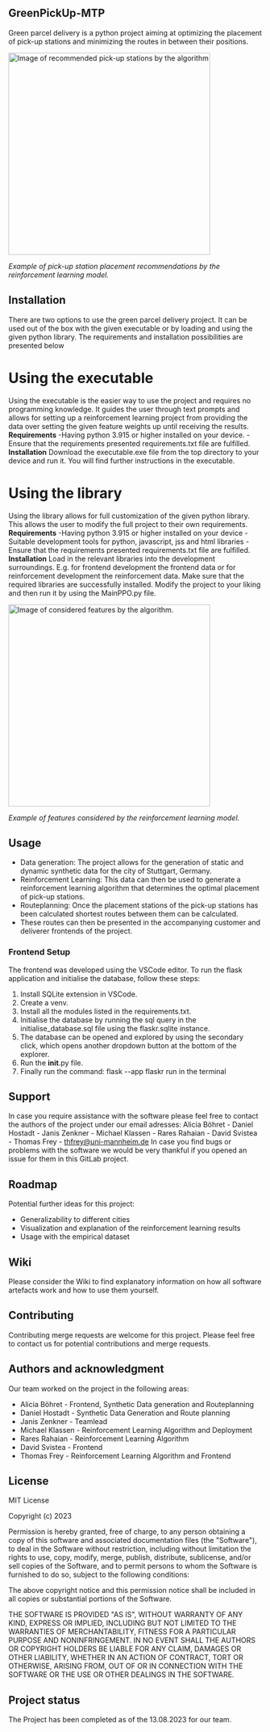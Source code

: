  ## GreenPickUp-MTP

Green parcel delivery is a python project aiming at optimizing the placement of pick-up stations and minimizing the routes in between their positions. 

<img src="https://gitlab.com/jzenkner/greenpickup-mtp/-/raw/Wiki/readMepcitureofpositions.png" alt="Image of recommended pick-up stations by the algorithm" width="400">

_Example of pick-up station placement recommendations by the reinforcement learning model._
 

## Installation
There are two options to use the green parcel delivery project. It can be used out of the box with the given executable or by loading and using the given python library. The requirements and installation possibilities are presented below 

# Using the executable
Using the executable is the easier way to use the project and requires no programming knowledge. It guides the user through text prompts and allows for setting up a reinforcement learning project from providing the data over setting the given feature weights up until receiving the results.
**Requirements**
-Having python 3.915 or higher installed on your device.
-Ensure that the requirements presented requirements.txt file are fulfilled. 
**Installation**
Download the executable.exe file from the top directory to your device and run it. You will find further instructions in the executable.

# Using the library
Using the library allows for full customization of the given python library. This allows the user to modify the full project to their own requirements.
**Requirements**
-Having python 3.915 or higher installed on your device
-Suitable development tools for python, javascript, jss and html libraries
-Ensure that the requirements presented requirements.txt file are fulfilled. 
**Installation**
Load in the relevant libraries into the development surroundings. E.g. for frontend development the frontend data or for reinforcement development the reinforcement data.
Make sure that the required libraries are successfully installed.
Modify the project to your liking and then run it by using the MainPPO.py file. 


<img src="https://gitlab.com/jzenkner/greenpickup-mtp/-/raw/Wiki/readMefeatureexample.png" alt="Image of considered features by the algorithm." width="400">

_Example of features considered by the reinforcement learning model._


## Usage
- Data generation: The project allows for the generation of static and dynamic synthetic data for the city of Stuttgart, Germany. 
- Reinforcement Learning: This data can then be used to generate a reinforcement learning algorithm that determines the optimal placement of pick-up stations.
- Routeplanning: Once the placement stations of the pick-up stations has been calculated shortest routes between them can be calculated.
- These routes can then be presented in the accompanying customer and deliverer frontends of the project. 

### Frontend Setup
The frontend was developed using the VSCode editor. To run the flask application and initialise the database, follow these steps:

1. Install SQLite extension in VSCode.
2. Create a venv.
3. Install all the modules listed in the requirements.txt.
4. Initialise the database by running the sql query in the initialise_database.sql file using the flaskr.sqlite instance.
5. The database can be opened and explored by using the secondary click, which opens another dropdown button at the bottom of the explorer.
6. Run the __init__.py file.
7. Finally run the command: flask --app flaskr run in the terminal

## Support
In case you require assistance with the software please feel free to contact the authors of the project under our email adresses:
Alicia Böhret - 
Daniel Hostadt - 
Janis Zenkner - 
Michael Klassen - 
Rares Rahaian - 
David Svistea - 
Thomas Frey - thfrey@uni-mannheim.de 
In case you find bugs or problems with the software we would be very thankful if you opened an issue for them in this GitLab project.

## Roadmap 
Potential further ideas for this project: 
- Generalizability to different cities
- Visualization and explanation of the reinforcement learning results  
- Usage with the empirical dataset

## Wiki
Please consider the Wiki to find explanatory information on how all software artefacts work and how to use them yourself.

## Contributing
Contributing merge requests are welcome for this project. Please feel free to contact us for potential contributions and merge requests.

## Authors and acknowledgment
Our team worked on the project in the following areas:
- Alicia Böhret - Frontend, Synthetic Data generation and Routeplanning
- Daniel Hostadt - Synthetic Data Generation and Route planning
- Janis Zenkner - Teamlead
- Michael Klassen - Reinforcement Learning Algorithm and Deployment
- Rares Rahaian - Reinforcement Learning Algorithm
- David Svistea - Frontend
- Thomas Frey - Reinforcement Learning Algorithm and Frontend


## License
MIT License

Copyright (c) 2023

Permission is hereby granted, free of charge, to any person obtaining a copy
of this software and associated documentation files (the "Software"), to deal
in the Software without restriction, including without limitation the rights
to use, copy, modify, merge, publish, distribute, sublicense, and/or sell
copies of the Software, and to permit persons to whom the Software is
furnished to do so, subject to the following conditions:

The above copyright notice and this permission notice shall be included in all
copies or substantial portions of the Software.

THE SOFTWARE IS PROVIDED "AS IS", WITHOUT WARRANTY OF ANY KIND, EXPRESS OR
IMPLIED, INCLUDING BUT NOT LIMITED TO THE WARRANTIES OF MERCHANTABILITY,
FITNESS FOR A PARTICULAR PURPOSE AND NONINFRINGEMENT. IN NO EVENT SHALL THE
AUTHORS OR COPYRIGHT HOLDERS BE LIABLE FOR ANY CLAIM, DAMAGES OR OTHER
LIABILITY, WHETHER IN AN ACTION OF CONTRACT, TORT OR OTHERWISE, ARISING FROM,
OUT OF OR IN CONNECTION WITH THE SOFTWARE OR THE USE OR OTHER DEALINGS IN THE
SOFTWARE.

## Project status
The Project has been completed as of the 13.08.2023 for our team.


